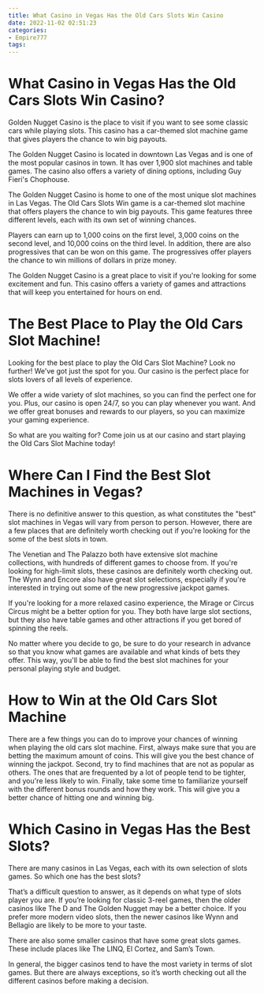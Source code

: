 ```yaml
---
title: What Casino in Vegas Has the Old Cars Slots Win Casino
date: 2022-11-02 02:51:23
categories:
- Empire777
tags:
---
```



#  What Casino in Vegas Has the Old Cars Slots Win Casino?

Golden Nugget Casino is the place to visit if you want to see some classic cars while playing slots. This casino has a car-themed slot machine game that gives players the chance to win big payouts.

The Golden Nugget Casino is located in downtown Las Vegas and is one of the most popular casinos in town. It has over 1,900 slot machines and table games. The casino also offers a variety of dining options, including Guy Fieri's Chophouse.

The Golden Nugget Casino is home to one of the most unique slot machines in Las Vegas. The Old Cars Slots Win game is a car-themed slot machine that offers players the chance to win big payouts. This game features three different levels, each with its own set of winning chances.

Players can earn up to 1,000 coins on the first level, 3,000 coins on the second level, and 10,000 coins on the third level. In addition, there are also progressives that can be won on this game. The progressives offer players the chance to win millions of dollars in prize money.

The Golden Nugget Casino is a great place to visit if you're looking for some excitement and fun. This casino offers a variety of games and attractions that will keep you entertained for hours on end.

#  The Best Place to Play the Old Cars Slot Machine!

Looking for the best place to play the Old Cars Slot Machine? Look no further! We’ve got just the spot for you. Our casino is the perfect place for slots lovers of all levels of experience.

We offer a wide variety of slot machines, so you can find the perfect one for you. Plus, our casino is open 24/7, so you can play whenever you want. And we offer great bonuses and rewards to our players, so you can maximize your gaming experience.

So what are you waiting for? Come join us at our casino and start playing the Old Cars Slot Machine today!

#  Where Can I Find the Best Slot Machines in Vegas?

There is no definitive answer to this question, as what constitutes the "best" slot machines in Vegas will vary from person to person. However, there are a few places that are definitely worth checking out if you're looking for the some of the best slots in town.

The Venetian and The Palazzo both have extensive slot machine collections, with hundreds of different games to choose from. If you're looking for high-limit slots, these casinos are definitely worth checking out. The Wynn and Encore also have great slot selections, especially if you're interested in trying out some of the new progressive jackpot games.

If you're looking for a more relaxed casino experience, the Mirage or Circus Circus might be a better option for you. They both have large slot sections, but they also have table games and other attractions if you get bored of spinning the reels.

No matter where you decide to go, be sure to do your research in advance so that you know what games are available and what kinds of bets they offer. This way, you'll be able to find the best slot machines for your personal playing style and budget.

#  How to Win at the Old Cars Slot Machine

There are a few things you can do to improve your chances of winning when playing the old cars slot machine. First, always make sure that you are betting the maximum amount of coins. This will give you the best chance of winning the jackpot. Second, try to find machines that are not as popular as others. The ones that are frequented by a lot of people tend to be tighter, and you're less likely to win. Finally, take some time to familiarize yourself with the different bonus rounds and how they work. This will give you a better chance of hitting one and winning big.

#  Which Casino in Vegas Has the Best Slots?

There are many casinos in Las Vegas, each with its own selection of slots games. So which one has the best slots?

That’s a difficult question to answer, as it depends on what type of slots player you are. If you’re looking for classic 3-reel games, then the older casinos like The D and The Golden Nugget may be a better choice. If you prefer more modern video slots, then the newer casinos like Wynn and Bellagio are likely to be more to your taste.

There are also some smaller casinos that have some great slots games. These include places like The LINQ, El Cortez, and Sam’s Town.

In general, the bigger casinos tend to have the most variety in terms of slot games. But there are always exceptions, so it’s worth checking out all the different casinos before making a decision.